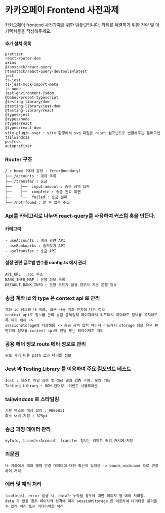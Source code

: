 # 카카오페이 Frontend 사전과제

카카오페이 frontend 사전과제를 위한 템플릿입니다. 과제를 해결하기 위한 전략 및 아키텍쳐들을 작성해주세요.
#### 추가 설치 목록
    prettier
    react-router-dom  
    axios
    @tanstack/react-query
    @tanstack/react-query-devtools@latest
    jest
    ts-jest
    ts-jest-mock-import-meta
    ts-node
    jest-environment-jsdom
    @babel/preset-typescript
    @testing-library/dom
    @testing-library/jest-dom
    @testing-library/react
    @types/jest
    @types/node
    @types/react
    @types/react-dom
    vite-plugin-svgr : vite 환경에서 svg 파일을 react 컴포넌트로 변환해주는 플러그인
    tailwindcss
    postcss
    autoprefixer

### Router 구조
    / : home (에러 발생 : ErrorBoundary)
    ├── /accounts : 계좌 목록
    ├── /transfer : 송금
    ├──    ├──  input-amount : 송금 금액 입력
    ├──    ├──  complete : 송금 완료 화면
    ├──    └──  failed : 송금 실패
    └── /not-found : 알 수 없는 주소
### Api를 카테고리로 나누어 react-query를 사용하여 커스텀 훅을 만든다.

#### 카테고리
    - useAccounts : 계좌 관련 API
    - useBookmarks : 즐겨찾기 API
    - useTransfer : 송금 API   
#### 설정 관련 글로벌 변수를 config.ts 에서 관리
    API_URL : api 주소
    BANK_INFO_MAP : 은행 정보 목록
    DEFAULT_BANK_INFO : 은행 코드가 없을 경우의 기본 은행 정보
### 송금 계좌 id 와 type 은 context api 로 관리
    계좌 id 정보와 내 계좌, 최근 사용 계좌 인지에 대한 정보
    context api로 정보를 관리 송금 금액입력 페이지에서 리프레시 하더라도 정보를 유지하도록 하기 위해 ->
    sessionStorage에 저장해둠 -> 송금 금액 입력 페이지 리프레시 storage 정보 유무 판단하여 정보를 context api에 전달 또는 리다이렉트 처리
### 공용 헤더 정보 route 메타 정보로 관리
    뒤로 가기 버튼 path 값과 타이틀 정보
### Jest 와 Testing Library 를 이용하여 주요 컴포넌트 테스트
    Jest : 테스트 파일 실행 및 예상 결과 검증 수행, 모킹 기능 
    Testing Library : DOM 랜더링, 이벤트 시뮬레이션
### tailwindcss 로 스타일링 
    기본 텍스트 색상 설정 : #060B11
    최소 너비 지정 : 375px
### 송금 과정 데이터 관리
    myInfo, transferAccount, transfer 정보는 리액트 쿼리 캐시에 저장
### 의문점
    내 계좌에서 계좌 별명 연결 데이타에 대한 확신이 없었음 -> banck_nickname 으로 연결하여 처리
### 에러 및 예외 처리
    loading시, error 발생 시, data가 누락될 경우에 대한 페이지 별 예외 처리함. 
    data 가 없을 경우 페이지의 성격에 따라 sessionStorage 를 이용하여 데이타를 불러올 수 있게 처리 또는 리다이렉트 처리





   
   
   
